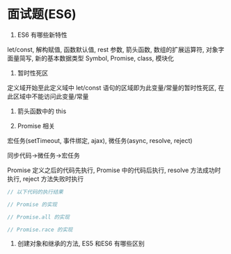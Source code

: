 # 面试题(ES6)

1. ES6 有哪些新特性

let/const, 解构赋值, 函数默认值, rest 参数, 箭头函数, 数组的扩展运算符, 对象字面量简写, 新的基本数据类型 Symbol, Promise,  class, 模块化

1. 暂时性死区

定义域开始至此定义域中 let/const 语句的区域即为此变量/常量的暂时性死区, 在此区域中不能访问此变量/常量

1. 箭头函数中的 this

1. Promise 相关

宏任务(setTimeout, 事件绑定, ajax), 微任务(async, resolve, reject)

同步代码->微任务->宏任务

Promise 定义之后的代码先执行, Promise 中的代码后执行, resolve 方法成功时执行, reject 方法失败时执行

```javascript
// 以下代码的执行结果

// Promise 的实现

// Promise.all 的实现

// Promise.race 的实现

```

1. 创建对象和继承的方法, ES5 和ES6 有哪些区别

